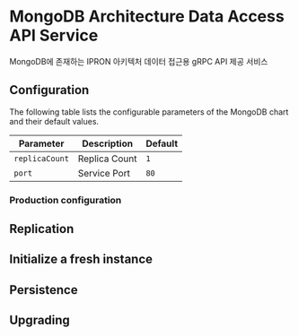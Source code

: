 # MongoDB Architecture Data Access API Service

MongoDB에 존재하는 IPRON 아키텍처 데이터 접근용 gRPC API 제공 서비스

## Configuration

The following table lists the configurable parameters of the MongoDB chart and their default values.

| Parameter                                          | Description                                                                                                                                               | Default                                                  |
| -------------------------------------------------- | --------------------------------------------------------------------------------------------------------------------------------------------------------- | -------------------------------------------------------- |
| `replicaCount`                             | Replica Count                                                                                                                              | `1`                                                    |
| `port`                             | Service Port                                                                                                                              | `80`                                                    |

### Production configuration

## Replication

## Initialize a fresh instance

## Persistence

## Upgrading

